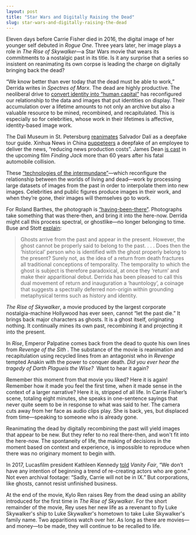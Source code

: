```yaml
---
layout: post
title: "Star Wars and Digitally Raising the Dead"
slug: star-wars-and-digitally-raising-the-dead
---
```


Eleven days before Carrie Fisher died in 2016, the digital image of her younger self debuted in *Rogue One*. Three years later, her image plays a role in *The Rise of Skywalker*—a Star Wars movie that wears its commitments to a nostalgic past in its title. Is it any surprise that a series so insistent on reanimating its own corpse is leading the charge on digitally bringing back the dead?

“We know better than ever today that the dead must be able to work,” Derrida writes in *Spectres of Marx*. The dead are highly productive. The neoliberal drive to [convert identity into “human capital”](https://reallifemag.com/sick-of-myself/) has reconfigured our relationship to the data and images that put identities on display. Their accumulation over a lifetime amounts to not only an archive but also a valuable resource to be mined, recombined, and recapitulated. This is especially so for celebrities, whose work in their lifetimes is affective, identity-based image work.

The Dalí Museum in St. Petersburg [reanimates](https://boingboing.net/2019/01/28/salvador-dali-reborn-as-deepfa.html) Salvador Dalí as a deepfake tour guide. Xinhua News in China [puppeteers](https://www.bbc.com/news/technology-46136504) a deepfake of an employee to deliver the news, “reducing news production costs”. James Dean [is cast](https://www.theverge.com/2019/11/6/20951485/james-dean-new-movie-cgi-recreation-finding-jack) in the upcoming film *Finding Jack* more than 60 years after his fatal automobile collision.

These [“technologies of the intermundane”](https://www.mitpressjournals.org/doi/10.1162/dram.2010.54.1.14)—which reconfigure the relationship between the worlds of living and dead—work by processing large datasets of images from the past in order to interpolate them into new images. Celebrities and public figures produce images in their work, and when they’re gone, their images will themselves go to work.

For Roland Barthes, the photograph is [“having-been-there”](https://www.bhphotovideo.com/explora/photography/tips-and-solutions/4-ideas-photographic-writings-roland-barthes). Photographs take something that was there-then, and bring it into the here-now. Derrida might call this process spectral, or ghostlike—no longer belonging to time. Buse and Stott [explain](https://www.palgrave.com/gp/book/9780312217396):

> Ghosts arrive from the past and appear in the present. However, the ghost cannot be properly said to belong to the past. . . . Does then the ‘historical’ person who is identified with the ghost properly belong to the present? Surely not, as the idea of a return from death fractures all traditional conceptions of temporality. The temporality to which the ghost is subject is therefore paradoxical, at once they ‘return’ and make their apparitional debut. Derrida has been pleased to call this dual movement of return and inauguration a ‘hauntology’, a coinage that suggests a spectrally deferred non-origin within grounding metaphysical terms such as history and identity.

*The Rise of Skywalker*, a movie produced by the largest corporate nostalgia-machine Hollywood has ever seen, cannot “let the past die.” It brings back major characters as ghosts. It is a ghost itself, originating nothing. It continually mines its own past, recombining it and projecting it into the present.

In *Rise*, Emperor Palpatine comes back from the dead to quote his own lines from *Revenge of the Sith* . The substance of the movie is reanimation and recapitulation using recycled lines from an antagonist who in *Revenge* tempted Anakin with the power to conquer death. *Did you ever hear the tragedy of Darth Plagueis the Wise?* &nbsp;Want to hear it again?

Remember this moment from that movie you liked? Here it is again! Remember how it made you feel the first time, when it made sense in the context of a larger narrative? Here it is, stripped of all life. In Carrie Fisher’s scene, totaling eight minutes, she speaks in one-sentence sayings that never quite seem to be in response to what was said to her. The camera cuts away from her face as audio clips play. She is back, yes, but displaced from time—speaking to someone who is already gone.

Reanimating the dead by digitally recombining the past will yield images that appear to be new. But they refer to no real there-then, and won't fit into the here-now. The spontaneity of life, the making of decisions in the moment based on context and experience, is impossible to reproduce when there was no originary moment to begin with.

In 2017, Lucasfilm president Kathleen Kennedy [told](https://www.vanityfair.com/hollywood/2017/12/star-wars-the-last-jedi-does-leia-die-carrie-fisher-in-episode-ix) *Vanity Fair*, “We don’t have any intention of beginning a trend of re-creating actors who are gone.” Not even archival footage: “Sadly, Carrie will not be in IX.” But corporations, like ghosts, cannot resist unfinished business.

At the end of the movie, Kylo Ren raises Rey from the dead using an ability introduced for the first time in *The Rise of Skywalker*. For the short remainder of the movie, Rey uses her new life as a revenant to fly Luke Skywalker's ship to Luke Skywalker's hometown to take Luke Skywalker's family name. Two apparitions watch over her. As long as there are movies—and money—to be made, they will continue to be recalled to life.
